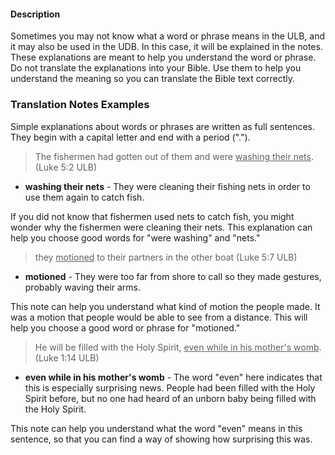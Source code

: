 
#### Description

Sometimes you may not know what a word or phrase means in the ULB, and it may also be used in the UDB. In this case, it will be explained in the notes. These explanations are meant to help you understand the word or phrase. Do not translate the explanations into your Bible. Use them to help you understand the meaning so you can translate the Bible text correctly.

### Translation Notes Examples

Simple explanations about words or phrases are written as full sentences. They begin with a capital letter and end with a period ("."). 
> The fishermen had gotten out of them and were <u>washing their nets</u>.(Luke 5:2 ULB) 

* **washing their nets** - They were cleaning their fishing nets in order to use them again to catch fish.

If you did not know that fishermen used nets to catch fish, you might wonder why the fishermen were cleaning their nets. This explanation can help you choose good words for "were washing" and "nets."

> they <u>motioned</u> to their partners in the other boat  (Luke 5:7 ULB)

* **motioned**  - They were too far from shore to call so they made gestures, probably waving their arms.

This note can help you understand what kind of motion the people made. It was a motion that people would be able to see from a distance. This will help you choose a good word or phrase for "motioned."

> He will be filled with the Holy Spirit, <u>even while in his mother's womb</u>. (Luke 1:14 ULB)

* **even while in his mother's womb** - The word "even" here indicates that this is especially surprising news. People had been filled with the Holy Spirit before, but no one had heard of an unborn baby being filled with the Holy Spirit.

This note can help you understand what the word "even" means in this sentence, so that you can find a way of showing how surprising this was.